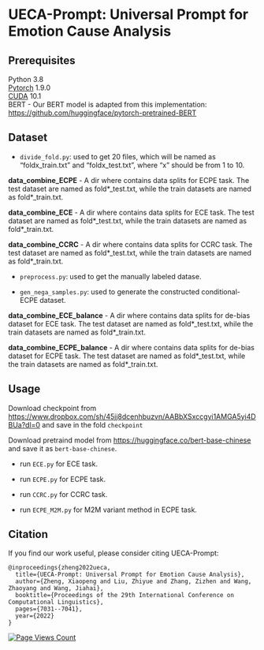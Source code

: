 # UECA-Prompt: Universal Prompt for Emotion Cause Analysis

## Prerequisites

Python 3.8  
[Pytorch](https://pytorch.org/) 1.9.0  
[CUDA](https://developer.nvidia.com/cuda-10.0-download-archive) 10.1  
BERT - Our BERT model is adapted from this implementation:  
https://github.com/huggingface/pytorch-pretrained-BERT  

## Dataset

- ```divide_fold.py```: used to  get 20 files, which will be named as “foldx_train.txt” and “foldx_test.txt”, where “x” should be from 1 to 10.  

**data_combine_ECPE** - A dir where contains data splits for ECPE task. The test dataset are named as fold\*\_test.txt, while the train datasets are named as fold\*\_train.txt.

**data_combine_ECE** - A dir where contains data splits for ECE task. The test dataset are named as fold\*\_test.txt, while the train datasets are named as fold\*\_train.txt.

**data_combine_CCRC** - A dir where contains data splits for CCRC task. The test dataset are named as fold\*\_test.txt, while the train datasets are named as fold\*\_train.txt.

- ```preprocess.py```: used to get the manually labeled datase.  

- ```gen_nega_samples.py```: used to  generate the constructed conditional-ECPE dataset.  

**data_combine_ECE_balance** - A dir where contains data splits for de-bias dataset for ECE task. The test dataset are named as fold\*\_test.txt, while the train datasets are named as fold\*\_train.txt.

**data_combine_ECPE_balance** - A dir where contains data splits for de-bias dataset for ECPE task. The test dataset are named as fold\*\_test.txt, while the train datasets are named as fold\*\_train.txt.

## Usage

Download checkpoint from https://www.dropbox.com/sh/45jj8dcenhbuzvn/AABbXSxccgyi1AMGA5yi4DBUa?dl=0 and save in the fold ```checkpoint```

Download pretraind model  from https://huggingface.co/bert-base-chinese and save it as ```bert-base-chinese```.

- run ```ECE.py``` for ECE task.

- run ```ECPE.py``` for ECPE task.

- run ```CCRC.py``` for CCRC task.

- run ```ECPE_M2M.py``` for  M2M variant method in ECPE task.


## Citation
If you find our work useful, please consider citing UECA-Prompt:

```
@inproceedings{zheng2022ueca,
  title={UECA-Prompt: Universal Prompt for Emotion Cause Analysis},
  author={Zheng, Xiaopeng and Liu, Zhiyue and Zhang, Zizhen and Wang, Zhaoyang and Wang, Jiahai},
  booktitle={Proceedings of the 29th International Conference on Computational Linguistics},
  pages={7031--7041},
  year={2022}
}
```
[![Page Views Count](https://badges.toozhao.com/badges/01H17FAJZN689KVAB00C5XR50P/green.svg)](https://badges.toozhao.com/stats/01H17FAJZN689KVAB00C5XR50P "Get your own page views count badge on badges.toozhao.com")